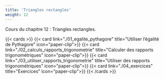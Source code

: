 ```yaml
---
title: 'Triangles rectangles'
weight: 12
---
```

Cours du chapitre 12 : Triangles rectangles.

{{< cards >}}
  {{< card link="./01_egalite_pythagore" title="Utiliser l’égalité de Pythagore" icon="paper-clip">}}
  {{< card link="./02_calculs_rapports_trigonometrie" title="Calculer des rapports trigonométriques" icon="paper-clip">}}
  {{< card link="./03_utiliser_rapports_trigonometrie" title="Utiliser des rapports trigonométriques" icon="paper-clip">}}
  {{< card link="./04_exercices" title="Exercices" icon="paper-clip">}}
{{< /cards >}}
